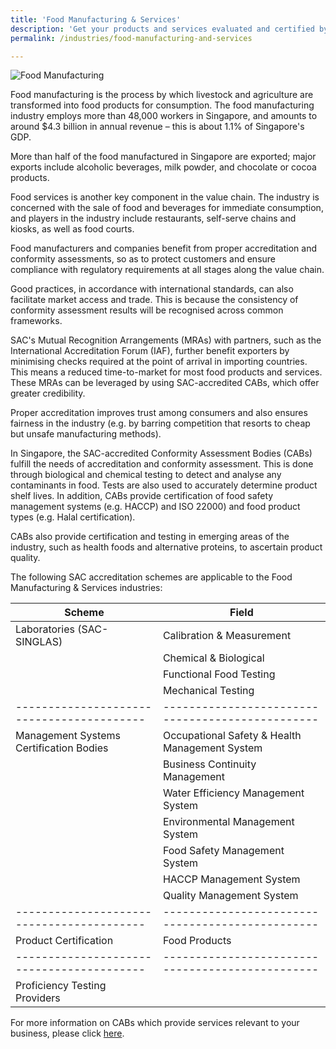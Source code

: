 ```yaml
---
title: 'Food Manufacturing & Services'
description: 'Get your products and services evaluated and certified by a Singapore Accreditation Council (SAC)-accredited Conformity Assessment Body (CAB).'
permalink: /industries/food-manufacturing-and-services

---
```



![Food Manufacturing](/images/industries/foodManufacturing1.jpg)

Food manufacturing is the process by which livestock and agriculture are transformed into food products for consumption. The food manufacturing industry employs more than 48,000 workers in Singapore, and amounts to around $4.3 billion in annual revenue – this is about 1.1% of Singapore's GDP.

More than half of the food manufactured in Singapore are exported; major exports include alcoholic beverages, milk powder, and chocolate or cocoa products.

Food services is another key component in the value chain. The industry is concerned with the sale of food and beverages for immediate consumption, and players in the industry include restaurants, self-serve chains and kiosks, as well as food courts.

Food manufacturers and companies benefit from proper accreditation and conformity assessments, so as to protect customers and ensure compliance with regulatory requirements at all stages along the value chain.

Good practices, in accordance with international standards, can also facilitate market access and trade. This is because the consistency of conformity assessment results will be recognised across common frameworks.

SAC's Mutual Recognition Arrangements (MRAs) with partners, such as the International Accreditation Forum (IAF), further benefit exporters by minimising checks required at the point of arrival in importing countries. This means a reduced time-to-market for most food products and services. These MRAs can be leveraged by using SAC-accredited CABs, which offer greater credibility.

Proper accreditation improves trust among consumers and also ensures fairness in the industry (e.g. by barring competition that resorts to cheap but unsafe manufacturing methods).

In Singapore, the SAC-accredited Conformity Assessment Bodies (CABs) fulfill the needs of accreditation and conformity assessment. This is done through biological and chemical testing to detect and analyse any contaminants in food. Tests are also used to accurately determine product shelf lives. In addition, CABs provide certification of food safety management systems (e.g. HACCP) and ISO 22000) and food product types (e.g. Halal certification).

CABs also provide certification and testing in emerging areas of the industry, such as health foods and alternative proteins, to ascertain product quality.

The following SAC accreditation schemes are applicable to the Food Manufacturing & Services industries:

| Scheme                                  | Field                                          |
|-----------------------------------------|------------------------------------------------|
| Laboratories (SAC-SINGLAS)              | Calibration & Measurement                      |
|                                         | Chemical & Biological                          |
|                                         | Functional Food Testing                        |
|                                         | Mechanical Testing                             |
|-----------------------------------------|------------------------------------------------|
| Management Systems Certification Bodies | Occupational Safety & Health Management System |
|                                         | Business Continuity Management                 |
|                                         | Water Efficiency Management System             |
|                                         | Environmental Management System                |
|                                         | Food Safety Management System                  |
|                                         | HACCP Management System                        |
|                                         | Quality Management System                      |
|-----------------------------------------|------------------------------------------------|      
| Product Certification                   | Food Products                                  |
|-----------------------------------------|------------------------------------------------|
| Proficiency Testing Providers           |                                                |

For more information on CABs which provide services relevant to your business, please click [here](/services/accreditation-services).
